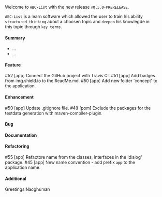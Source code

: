 Welcome to `ABC-List` with the new release `v0.5.0-PRERELEASE`.

`ABC-List` is a learn software which allowed the user to train his ability 
`structured thinking` about a choosen topic and `deepen` his knowlegde in this 
topic through `key terms`.



#### Summary
* ...
* ...



#### Feature
#52 [app] Connect the GitHub project with Travis CI.
#51 [app] Add badges from img.shield.io to the ReadMe.md.
#50 [app] Add new folder 'concept' to the application.



#### Enhancement
#50 [app] Update .gitignore file.
#48 [pom] Exclude the packages for the testdata generation with maven-compiler-plugin.



#### Bug



#### Documentation



#### Refactoring
#55 [app] Refactore name from the classes, interfaces in the 'dialog' package.
#45 [app] New name convention - add prefix `app` to the application name.



#### Additional



Greetings
Naoghuman



[//]: # (Issues which will be integrated in this release)



[//]: # (Links)

